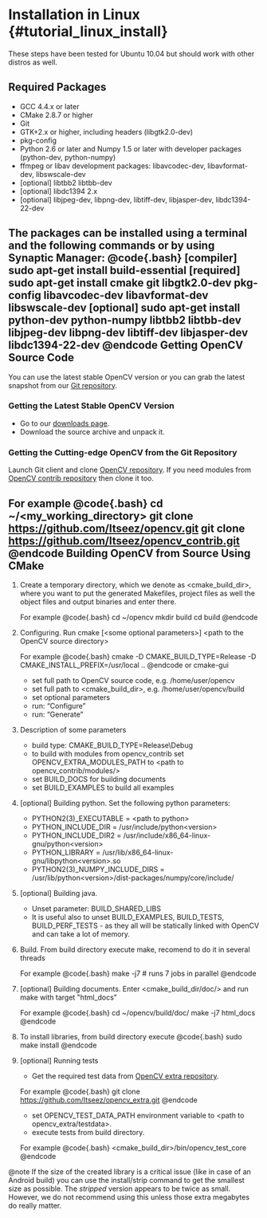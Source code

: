 Installation in Linux {#tutorial_linux_install}
=====================

These steps have been tested for Ubuntu 10.04 but should work with other distros as well.

Required Packages
-----------------

-   GCC 4.4.x or later
-   CMake 2.8.7 or higher
-   Git
-   GTK+2.x or higher, including headers (libgtk2.0-dev)
-   pkg-config
-   Python 2.6 or later and Numpy 1.5 or later with developer packages (python-dev, python-numpy)
-   ffmpeg or libav development packages: libavcodec-dev, libavformat-dev, libswscale-dev
-   [optional] libtbb2 libtbb-dev
-   [optional] libdc1394 2.x
-   [optional] libjpeg-dev, libpng-dev, libtiff-dev, libjasper-dev, libdc1394-22-dev

The packages can be installed using a terminal and the following commands or by using Synaptic
Manager:
@code{.bash}
[compiler] sudo apt-get install build-essential
[required] sudo apt-get install cmake git libgtk2.0-dev pkg-config libavcodec-dev libavformat-dev libswscale-dev
[optional] sudo apt-get install python-dev python-numpy libtbb2 libtbb-dev libjpeg-dev libpng-dev libtiff-dev libjasper-dev libdc1394-22-dev
@endcode
Getting OpenCV Source Code
--------------------------

You can use the latest stable OpenCV version or you can grab the latest snapshot from our [Git
repository](https://github.com/Itseez/opencv.git).

### Getting the Latest Stable OpenCV Version

-   Go to our [downloads page](http://opencv.org/downloads.html).
-   Download the source archive and unpack it.

### Getting the Cutting-edge OpenCV from the Git Repository

Launch Git client and clone [OpenCV repository](http://github.com/itseez/opencv). If you need
modules from [OpenCV contrib repository](http://github.com/itseez/opencv_contrib) then clone it too.

For example
@code{.bash}
cd ~/<my_working_directory>
git clone https://github.com/Itseez/opencv.git
git clone https://github.com/Itseez/opencv_contrib.git
@endcode
Building OpenCV from Source Using CMake
---------------------------------------

1.  Create a temporary directory, which we denote as \<cmake_build_dir\>, where you want to put
    the generated Makefiles, project files as well the object files and output binaries and enter
    there.

    For example
    @code{.bash}
    cd ~/opencv
    mkdir build
    cd build
    @endcode
2.  Configuring. Run cmake [\<some optional parameters\>] \<path to the OpenCV source directory\>

    For example
    @code{.bash}
    cmake -D CMAKE_BUILD_TYPE=Release -D CMAKE_INSTALL_PREFIX=/usr/local ..
    @endcode
    or cmake-gui

    -   set full path to OpenCV source code, e.g. /home/user/opencv
    -   set full path to \<cmake_build_dir\>, e.g. /home/user/opencv/build
    -   set optional parameters
    -   run: “Configure”
    -   run: “Generate”

3.  Description of some parameters
    -   build type: CMAKE_BUILD_TYPE=Release\\Debug
    -   to build with modules from opencv_contrib set OPENCV_EXTRA_MODULES_PATH to \<path to
        opencv_contrib/modules/\>
    -   set BUILD_DOCS for building documents
    -   set BUILD_EXAMPLES to build all examples

4.  [optional] Building python. Set the following python parameters:
    -   PYTHON2(3)_EXECUTABLE = \<path to python\>
    -   PYTHON_INCLUDE_DIR = /usr/include/python\<version\>
    -   PYTHON_INCLUDE_DIR2 = /usr/include/x86_64-linux-gnu/python\<version\>
    -   PYTHON_LIBRARY = /usr/lib/x86_64-linux-gnu/libpython\<version\>.so
    -   PYTHON2(3)_NUMPY_INCLUDE_DIRS =
        /usr/lib/python\<version\>/dist-packages/numpy/core/include/

5.  [optional] Building java.
    -   Unset parameter: BUILD_SHARED_LIBS
    -   It is useful also to unset BUILD_EXAMPLES, BUILD_TESTS, BUILD_PERF_TESTS - as they all
        will be statically linked with OpenCV and can take a lot of memory.

6.  Build. From build directory execute make, recomend to do it in several threads

    For example
    @code{.bash}
    make -j7 # runs 7 jobs in parallel
    @endcode
7.  [optional] Building documents. Enter \<cmake_build_dir/doc/\> and run make with target
    "html_docs"

    For example
    @code{.bash}
    cd ~/opencv/build/doc/
    make -j7 html_docs
    @endcode
8.  To install libraries, from build directory execute
    @code{.bash}
    sudo make install
    @endcode
9.  [optional] Running tests

    -   Get the required test data from [OpenCV extra
        repository](https://github.com/Itseez/opencv_extra).

    For example
    @code{.bash}
    git clone https://github.com/Itseez/opencv_extra.git
    @endcode
    -   set OPENCV_TEST_DATA_PATH environment variable to \<path to opencv_extra/testdata\>.
    -   execute tests from build directory.

    For example
    @code{.bash}
    <cmake_build_dir>/bin/opencv_test_core
    @endcode

@note
   If the size of the created library is a critical issue (like in case of an Android build) you
    can use the install/strip command to get the smallest size as possible. The *stripped* version
    appears to be twice as small. However, we do not recommend using this unless those extra
    megabytes do really matter.
